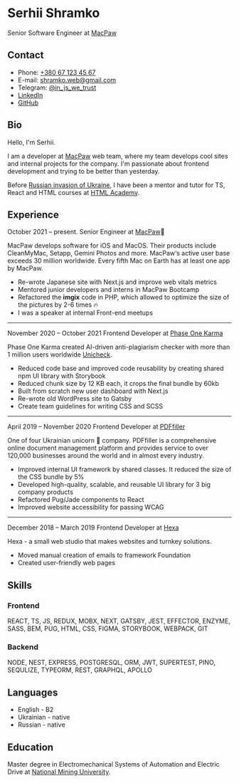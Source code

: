 # Serhii Shramko

Senior Software Engineer at [MacPaw](https://macpaw.com/)

## Contact

- Phone: [+380 67 123 45 67](tel:+380671234567)
- E-mail: [shramko.web@gmail.com](mailto:shramko.web@gmail.com)
- Telegram: [@in_js_we_trust](https://t.me/in_js_we_trust)
- [LinkedIn](https://www.linkedin.com/in/shramko-dev/)
- [GitHub](https://github.com/shramkoweb)

## Bio

Hello, I'm Serhii.

I am a developer at [MacPaw](https://macpaw.com/) web team, where my team develops cool sites and internal projects for
the company.
I'm passionate about frontend development and trying to be better than yesterday.

Before [Russian invasion of Ukraine](https://war.ukraine.ua/), I have been a mentor and tutor for TS, React and HTML
courses at [HTML Academy](https://htmlacademy.ru/profile/id852139).

## Experience

October 2021 – present.
Senior Engineer at [MacPaw](https://macpaw.com/)🐾

MacPaw develops software for iOS and MacOS. Their products include CleanMyMac, Setapp, Gemini Photos and more. MacPaw‘s
active user base exceeds 30 million worldwide. Every fifth Mac on Earth has at least one app by MacPaw.

- Re-wrote Japanese site with Next.js and improve web vitals metrics
- Mentored junior developers and interns in MacPaw Bootcamp
- Refactored the **imgix** code in PHP, which allowed to optimize the size of the pictures by 2-6 times 🔥
- I was a speaker at internal Front-end meetups

---
November 2020 – October 2021
Frontend Developer at [Phase One Karma](https://p1k.org/)

Phase One Karma created AI-driven anti-plagiarism checker with more than 1 million users
worldwide [Unicheck](https://unicheck.com/).

- Reduced code base and improved code reusability by creating shared npm UI library with Storybook
- Reduced chunk size by 12 KB each, it crops the final bundle by 60kb
- Built from scratch new user dashboard with Next.js
- Re-wrote old WordPress site to Gatsby
- Create team guidelines for writing CSS and SCSS

---

April 2019 – November 2020
Frontend Developer at [PDFfiller](https://www.pdffiller.com/)

One of four Ukrainian unicorn 🦄 company. PDFfiller is a comprehensive online document management platform and provides
service to over 120,000 businesses around the world and in almost every industry.

- Improved internal UI framework by shared classes. It reduced the size of the CSS bundle by 5%
- Developed high-quality, scalable, and reusable UI library for 3 big company products
- Refactored Pug/Jade components to React
- Improved website accessibility for passing WCAG

---

December 2018 – March 2019
Frontend Developer at [Hexa](https://hexa.com.ua/en/home/)

Hexa - a small web studio that makes websites and turnkey solutions.

- Moved manual creation of emails to framework Foundation
- Created user-friendly web pages

## Skills

### Frontend

REACT, TS, JS, REDUX, MOBX, NEXT, GATSBY, JEST, EFFECTOR, ENZYME, SASS, BEM, PUG, HTML, CSS, FIGMA, STORYBOOK, WEBPACK,
GIT

### Backend

NODE, NEST, EXPRESS, POSTGRESQL, ORM, JWT, SUPERTEST, PINO, SEQULIZE, TYPEORM, REST, GRAPHQL, APOLLO

## Languages

- English - B2
- Ukrainian - native
- Russian - native

## Education

Master degree in Electromechanical Systems of Automation and Electric Drive
at [National Mining University](https://www.nmu.org.ua/en/).